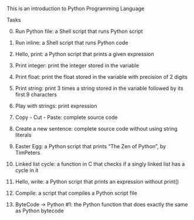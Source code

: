 This is an introduction to Python Programming Language

Tasks

0. Run Python file: a Shell script that runs Python script

1. Run inline: a Shell script that runs Python code

2. Hello, print: a Python script that prints a given expression

3. Print integer: print the integer stored in the variable

4. Print float: print the float stored in the variable with precision of 2 digits

5. Print string: print 3 times a string stored in the variable followed by its first 9 characters

6. Play with strings: print expression

7. Copy - Cut - Paste: complete source code

8. Create a new sentence: complete source code without using string literals

9. Easter Egg: a Python script that prints “The Zen of Python”, by TimPeters

10. Linked list cycle: a function in C that checks if a singly linked list has a cycle in it

11. Hello, write: a Python script that prints an expression without print()

12. Compile: a script that compiles a Python script file

13. ByteCode -> Python #1: the Python function that does exactly the same as Python bytecode

